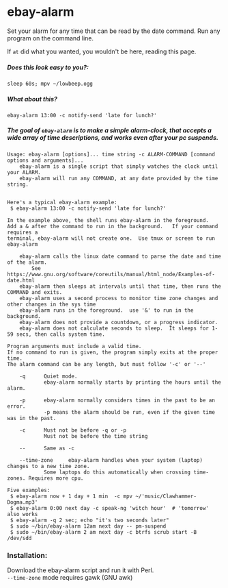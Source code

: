 # ebay-alarm
Set your alarm for any time that can be read by the date command.   Run any program on the command line. 

If `at` did what you wanted, you wouldn't be here, reading this page.    
##### Does this look easy to you?: 
`sleep 60s; mpv ~/lowbeep.ogg`    
##### What about this? 
`ebay-alarm 13:00 -c notify-send 'late for lunch?'`

##### The goal of `ebay-alarm` is to make a simple alarm-clock, that accepts a wide array of time descriptions, and works even after your pc suspends.

    Usage: ebay-alarm [options]... time string -c ALARM-COMMAND [command options and arguments]... 
    	ebay-alarm is a single script that simply watches the clock until your ALARM.
    	ebay-alarm will run any COMMAND, at any date provided by the time string.
    
    
    Here's a typical ebay-alarm example:
     $ ebay-alarm 13:00 -c notify-send 'late for lunch?'
    
    In the example above, the shell runs ebay-alarm in the foreground.
    Add a & after the command to run in the background.   If your command requires a
    terminal, ebay-alarm will not create one.  Use tmux or screen to run ebay-alarm 
    
    	ebay-alarm calls the linux date command to parse the date and time of the alarm.
    		See https://www.gnu.org/software/coreutils/manual/html_node/Examples-of-date.html
    	ebay-alarm then sleeps at intervals until that time, then runs the COMMAND and exits.
    	ebay-alarm uses a second process to monitor time zone changes and other changes in the sys time
    	ebay-alarm runs in the foreground.  use '&' to run in the background.
    	ebay-alarm does not provide a countdown, or a progress indicator.
    	ebay-alarm does not calculate seconds to sleep.  It sleeps for 1-59 secs, then calls system time.
    
    Program arguments must include a valid time. 
    If no command to run is given, the program simply exits at the proper time.
    The alarm command can be any length, but must follow '-c' or '--' 
    
    	-q		Quiet mode. 
    			ebay-alarm normally starts by printing the hours until the alarm.
    
    	-p 		ebay-alarm normally considers times in the past to be an error.
    			-p means the alarm should be run, even if the given time was in the past.
    
    	-c		Must not be before -q or -p 
    			Must not be before the time string
    	
    	--		Same as -c 
    
    	--time-zone 	ebay-alarm handles when your system (laptop) changes to a new time zone. 
    			Some laptops do this automatically when crossing time-zones. Requires more cpu.  
    
    Five examples: 
     $ ebay-alarm now + 1 day + 1 min  -c mpv ~/'music/Clawhammer-Dogma.mp3'
     $ ebay-alarm 0:00 next day -c speak-ng 'witch hour'  # 'tomorrow' also works 
     $ ebay-alarm -q 2 sec; echo "it's two seconds later"
     $ sudo ~/bin/ebay-alarm 12am next day -- pm-suspend
     $ sudo ~/bin/ebay-alarm 2 am next day -c btrfs scrub start -B /dev/sdd
    
### Installation:
Download the ebay-alarm script and run it with Perl.    
`--time-zone` mode requires gawk (GNU awk) 
